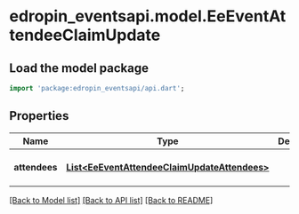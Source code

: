 # edropin_eventsapi.model.EeEventAttendeeClaimUpdate

## Load the model package
```dart
import 'package:edropin_eventsapi/api.dart';
```

## Properties
Name | Type | Description | Notes
------------ | ------------- | ------------- | -------------
**attendees** | [**List&lt;EeEventAttendeeClaimUpdateAttendees&gt;**](EeEventAttendeeClaimUpdateAttendees.md) |  | [optional] [default to []]

[[Back to Model list]](../README.md#documentation-for-models) [[Back to API list]](../README.md#documentation-for-api-endpoints) [[Back to README]](../README.md)


